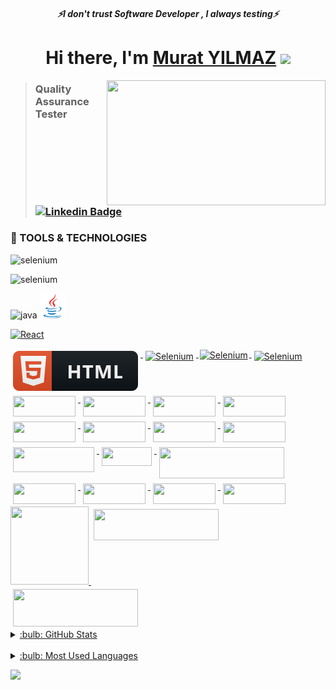 <h5 align="center">
   <i>⚡️I don't trust Software Developer , I always testing⚡️</i>
  </h5>
<div align="center">
   <h1>Hi there, I'm <a href="https://www.linkedin.com/in/murat-yilmaz-2b4322187/">Murat YILMAZ</a> <img src="https://media.giphy.com/media/hvRJCLFzcasrR4ia7z/giphy.gif" width="25px"> </h1>
  
</div>

<img src="https://uploads.toptal.io/blog/image/91302/toptal-blog-image-1434578005589-4e6897ec04cc0b3c7075b9b011ee915c.gif" align="right" width="350" height="200" >







> ### Quality Assurance Tester [![Linkedin Badge](https://img.shields.io/badge/-LinkedIn-blue?style=flat-square&logo=Linkedin&logoColor=white&link=https://www.linkedin.com/in/%C3%BCmit-y%C4%B1lmaz-21790927/)](https://www.linkedin.com/in/murat-yilmaz-2b4322187/)

### 🔗 TOOLS & TECHNOLOGIES


![selenium](https://img.shields.io/badge/java-43b02a?logo=java&logoColor=white)

![selenium](https://img.shields.io/badge/cucumber-43b02a?logo=cucumber&logoColor=black)

![java](https://img.shields.io/badge/java-43b02a?logo=java&logoColor=white) <a href="https://www.java.com" target="_blank"> <img src="https://raw.githubusercontent.com/devicons/devicon/master/icons/java/java-original.svg" alt="java" width="40" height="40"/>

![React](https://img.shields.io/badge/-React-333333?style=flat&logo=react  )

<img src="https://raw.githubusercontent.com/8bithemant/8bithemant/master/svg/dev/languages/html.svg" alt="html" style="vertical-align:top; margin:4px"> 

<img src="https://img.shields.io/badge/selenium-43b02a?logo=Selenium&logoColor=white" alt="Selenium" style="vertical-align:top; margin:4px" width="100" height="33"> 



<img src="https://www.vectorlogo.zone/logos/java/java-ar21.svg" alt="Selenium" style="vertical-align:top; margin:2px" width="100" height="33">


<img src="https://img.shields.io/badge/cucumber-43b02a?logo=cucumber&logoColor=black" alt="Selenium" style="vertical-align:top; margin:4px" width="100" height="33"> 

<img src="https://svgshare.com/i/jKK.svg" style="vertical-align:top; margin:4px" width="100" height="33"> 


<img src="https://svgshare.com/i/jKg.svg" style="vertical-align:top; margin:4px" width="100" height="33"> 

<img src="https://mir-s3-cdn-cf.behance.net/project_modules/disp/a9326d72465217.5be8ae1c0a8a7.png" style="vertical-align:top; margin:4px" width="100" height="33"> 



<img src="https://avatars.githubusercontent.com/u/874086?s=200&v=4" style="vertical-align:top; margin:4px" width="100" height="33"> 

<img src="https://i.im.ge/2022/07/20/F2arUy.png" style="vertical-align:top; margin:4px" width="100" height="33"> 


<img src="https://svgshare.com/i/jKN.svg" style="vertical-align:top; margin:4px" width="100" height="33"> 


<img src="https://svn.apache.org/repos/asf/jmeter/site/images/logo.svg" style="vertical-align:top; margin:4px" width="100" height="33"> 

<img src="https://upload.wikimedia.org/wikipedia/commons/e/e3/Jenkins_logo_with_title.svg" style="vertical-align:top; margin:4px" width="100" height="33"> 

<img src="https://upload.wikimedia.org/wikipedia/commons/d/d5/CSS3_logo_and_wordmark.svg" style="vertical-align:top; margin:4px" width="130" height="40"> 

<img src="https://upload.wikimedia.org/wikipedia/commons/b/ba/Javascript_badge.svg" style="vertical-align:top; margin:4px" width="80" height="30"> 


<img src="https://i.im.ge/2022/07/20/F2UGyS.png" style="vertical-align:top; margin:4px" width="200" height="50"> 

<img src="https://upload.wikimedia.org/wikipedia/commons/d/d0/Eclipse-Luna-Logo.svg" style="vertical-align:top; margin:4px" width="100" height="33"> 


<img src="https://svgshare.com/i/jKP.svg" style="vertical-align:top; margin:4px" width="100" height="33"> 

<img src="https://upload.wikimedia.org/wikipedia/commons/a/a4/Cypress.png" style="vertical-align:top; margin:4px" width="100" height="33"> 

<img src="https://taverna.devall.com.br/uploads/default/original/1X/f54d72452c81eccf0f671908d6863135e035779d.png" style="vertical-align:top; margin:4px" width="100" height="33"> 

<img class="aligncenter" style="width: 125px; height: 125px;" src="http://innovincitech.com/wp-content/uploads/2020/05/jenkins.png">

<img src="https://www.keytorc.com/wp-content/uploads/2014/08/appium.png" style="vertical-align:top; margin:4px" width="200" height="50"> 


<img src="https://svgshare.com/i/jMU.svg" style="vertical-align:top; margin:4px" width="200" height="60"> 


<br/>

<details>
<summary>:bulb: GitHub Stats   </summary>
<img src="https://github-readme-stats.vercel.app/api?username=muratylmz44&theme=cobalt" >

</details>

<br/>

<details>
<summary>:bulb: Most Used Languages   </summary>
<img src="https://github-readme-stats.vercel.app/api/top-langs/?username=muratylmz44&layout=compact" >

</details>


![](https://komarev.com/ghpvc/?username=muratylmz44&color=green)












































































